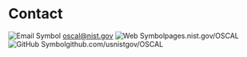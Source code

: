 # Contact

![Email Symbol](Email_Symbol.png) oscal@nist.gov
![Web Symbol](Web_Symbol.png)pages.nist.gov/OSCAL
![GitHub Symbol](GitHub_Symbol.png)github.com/usnistgov/OSCAL
